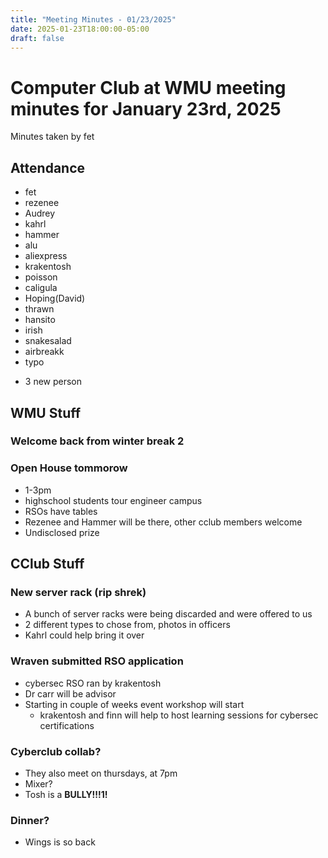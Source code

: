 ```yaml
---
title: "Meeting Minutes - 01/23/2025"
date: 2025-01-23T18:00:00-05:00
draft: false
---
```


# Computer Club at WMU meeting minutes for January 23rd, 2025
Minutes taken by fet



## Attendance
* fet
* rezenee
* Audrey
* kahrl
* hammer
* alu
* aliexpress
* krakentosh
* poisson
* caligula
* Hoping(David)
* thrawn
* hansito
* irish
* snakesalad
* airbreakk
* typo
+ 3 new person

## WMU Stuff
### Welcome back from winter break 2

### Open House tommorow
* 1-3pm
* highschool students tour engineer campus
* RSOs have tables
* Rezenee and Hammer will be there, other cclub members welcome
* Undisclosed prize

## CClub Stuff
### New server rack (rip shrek)
* A bunch of server racks were being discarded and were offered to us
* 2 different types to chose from, photos in officers
* Kahrl could help bring it over

### Wraven submitted RSO application
* cybersec RSO ran by krakentosh
* Dr carr will be advisor
* Starting in couple of weeks event workshop will start
  * krakentosh and finn will help to host learning sessions for cybersec certifications

### Cyberclub collab?
* They also meet on thursdays, at 7pm
* Mixer?
* Tosh is a __BULLY!!!1!__

### Dinner?
* Wings is so back
